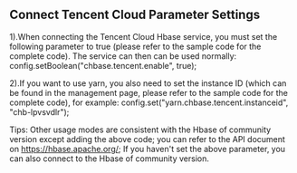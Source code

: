 ##  Connect Tencent Cloud Parameter Settings

1).When connecting the Tencent Cloud Hbase service, you must set the following parameter to true (please refer to the sample code for the complete code). The service can then can be used normally:
config.setBoolean("chbase.tencent.enable", true);

2).If you want to use yarn, you also need to set the instance ID (which can be found in the management page, please refer to the sample code for the complete code), for example:
config.set("yarn.chbase.tencent.instanceid", "chb-lpvsvdlr");

Tips:
Other usage modes are consistent with the Hbase of community version except adding the above code; you can refer to the API document on https://hbase.apache.org/;
If you haven't set the above parameter, you can also connect to the Hbase of community version.

